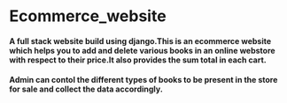 # Ecommerce_website
<h4> A full stack website build using django.This is an ecommerce website which helps you to add and delete various books in an online webstore with respect to their price.It also provides the sum total in each cart.</h4>
<h4>Admin can contol the different types of books to be present in the store for sale and collect the data accordingly.</h4>
